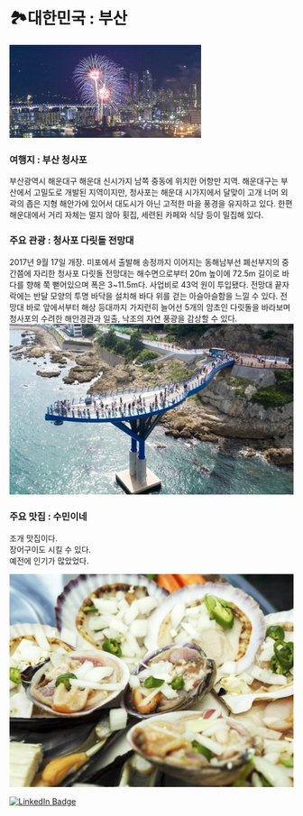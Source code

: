 # 🏞️대한민국 : 부산

![부산](../image/김선우1번.jpg)

### 여행지 : 부산 청사포
부산광역시 해운대구 해운대 신시가지 남쪽 중동에 위치한 어항만 지역. 해운대구는 부산에서 고밀도로 개발된 지역이지만, 청사포는 해운대 시가지에서 달맞이 고개 너머 외곽의 좁은 지형 해안가에 있어서 대도시가 아닌 고적한 마을 풍경을 유지하고 있다. 한편 해운대에서 거리 자체는 멀지 않아 횟집, 세련된 카페와 식당 등이 밀집해 있다.


### 주요 관광 : 청사포 다릿돌 전망대

2017년 9월 17일 개장. 미포에서 출발해 송정까지 이어지는 동해남부선 폐선부지의 중간쯤에 자리한 청사포 다릿돌 전망대는 해수면으로부터 20m 높이에 72.5m 길이로 바다를 향해 쭉 뻗어있으며 폭은 3~11.5m다. 사업비로 43억 원이 투입됐다. 전망대 끝자락에는 반달 모양의 투명 바닥을 설치해 바다 위를 걷는 아슬아슬함을 느낄 수 있다. 전망대 바로 앞에서부터 해상 등대까지 가지런히 늘어선 5개의 암초인 다릿돌을 바라보며 청사포의 수려한 해안경관과 일출, 낙조의 자연 풍광을 감상할 수 있다.
![부산](../image/김선우3번.jpg)

### 주요 맛집 : 수민이네
조개 맛집이다.  
장어구이도 시킬 수 있다.  
예전에 인기가 많았었다.

![부산](../image/김선우2번.jpg)

[![LinkedIn Badge](https://img.shields.io/badge/mainpage-CCC5E4?style=flat-square&logo=homeadvisor&logoColor=838386&link=www.naver.com)](../README.md)